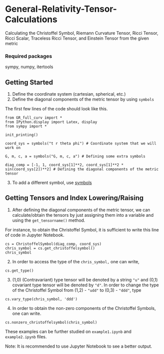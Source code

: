 # General-Relativity-Tensor-Calculations

Calculating the Christoffel Symbol, Riemann Curvature Tensor, Ricci Tensor, Ricci Scalar, Traceless Ricci Tensor, and Einstein Tensor from the given metric

### Required packages
sympy, numpy, itertools

## Getting Started

1. Define the coordinate system (cartesian, spherical, etc.) 
2. Define the diagonal components of the metric tensor by using `symbols`

The first few lines of the code should look like this.

```
from GR_full_curv import *
from IPython.display import Latex, display
from sympy import *

init_printing()

coord_sys = symbols("t r theta phi") # Coordinate system that we will work on 

G, m, c, a = symbols("G, m, c, a") # Defining some extra symbols

diag_comp = [-1, 1, coord_sys[1]**2, coord_sys[1]**2 * sin(coord_sys[2])**2] # Defining the diagonal components of the metric tensor
```

3. To add a different symbol, use [symbols](https://docs.sympy.org/latest/tutorial/basic_operations.html)

## Getting Tensors and Index Lowering/Raising

1. After defining the diagonal components of the metric tensor, we can calculate/obtain the tensors by just assigning them into a variable and using the `get_tensorname()` method.

For instance, to obtain the Christoffel Symbol, it is sufficient to write this line of code in Jupyter Notebook.

```
cs = ChristoffelSymbol(diag_comp, coord_sys)
chris_symbol = cs.get_christoffelsymbol()
chris_symbol
```

2. In order to access the type of the `chris_symbol,` one can write,

`cs.get_type()`

3. (1,0) (Contravariant) type tensor will be denoted by a string `"u"` and (0,1) covariant type tensor will be denoted by `"d"`. In order to change the type of the Christoffel Symbol from (1,2) - `"udd"` to (0,3) - `"ddd"`, type

`cs.vary_type(chris_symbol, 'ddd')`

4. In order to obtain the non-zero components of the Christoffel Symbols, one can write.

`cs.nonzero_christoffelsymbol(chris_symbol)`

These examples can be further studied on `example1.ipynb` and `example2.ipynb` files.

Note: It is recommended to use Jupyter Notebook to see a better output.
 
